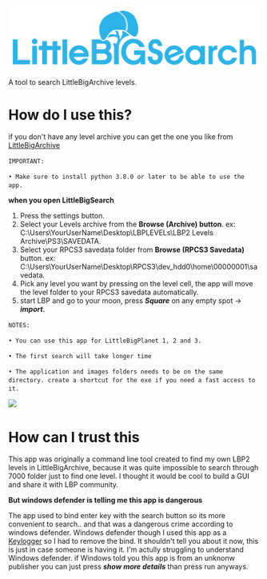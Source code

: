 ![](images/LBSearch.png)

A tool to search LittleBigArchive levels.

# How do I use this?

if you don't have any level archive you can get the one you like from [LittleBigArchive](http://littlebigarchive.com/)

`IMPORTANT:` 

`• Make sure to install python 3.8.0 or later to be able to use the app.`

**when you open LittleBigSearch**

1. Press the settings button.
2. Select your Levels archive from the **Browse (Archive) button**. ex: C:\Users\YourUserName\Desktop\LBPLEVELs\LBP2 Levels Archive\PS3\SAVEDATA.
3. Select your RPCS3 savedata folder from **Browse (RPCS3 Savedata)** button. ex: C:\Users\YourUserName\Desktop\RPCS3\dev_hdd0\home\00000001\savedata.
5. Pick any level you want by pressing on the level cell, the app will move the level folder to your RPCS3 savedata automatically.
6. start LBP and go to your moon, press ***Square*** on any empty spot -> ***import***. 

`NOTES:` 

`• You can use this app for LittleBigPlanet 1, 2 and 3.`

`• The first search will take longer time`

`• The application and images folders needs to be on the same directory. create a shortcut for the exe if you need a fast access to it.`

![](images/LBS1.1.1.gif)



# How can I trust this

This app was originally a command line tool created to find my own LBP2 levels in LittleBigArchive, because it was quite impossible to search through 7000 folder just to find one level. I thought it would be cool to build a GUI and share it with LBP community. 

**But windows defender is telling me this app is dangerous**

The app used to bind enter key with the search button so its more convenient to search.. and that was a dangerous crime according to windows defender. Windows defender though I used this app as a [Keylogger](https://en.wikipedia.org/wiki/Keystroke_logging) so I had to remove the bind. It shouldn't tell you about it now, this is just in case someone is having it. I'm actully struggling to understand Windows defender. if Windows told you this app is from an unknonw publisher you can just press ***show more details*** than press run anyways.
